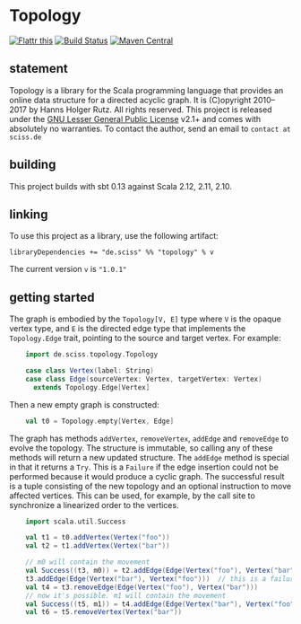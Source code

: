 # Topology

[![Flattr this](http://api.flattr.com/button/flattr-badge-large.png)](https://flattr.com/submit/auto?user_id=sciss&url=https%3A%2F%2Fgithub.com%2FSciss%2FTopology&title=Topology%20Library&language=Scala&tags=github&category=software)
[![Build Status](https://travis-ci.org/Sciss/Topology.svg?branch=master)](https://travis-ci.org/Sciss/Topology)
[![Maven Central](https://maven-badges.herokuapp.com/maven-central/de.sciss/topology_2.11/badge.svg)](https://maven-badges.herokuapp.com/maven-central/de.sciss/topology_2.11)

## statement

Topology is a library for the Scala programming language that provides an online data structure for a directed acyclic graph. It is (C)opyright 2010&ndash;2017 by Hanns Holger Rutz. All rights reserved. This project is released under the [GNU Lesser General Public License](http://github.com/Sciss/Topology/blob/master/LICENSE) v2.1+ and comes with absolutely no warranties. To contact the author, send an email to `contact at sciss.de`

## building

This project builds with sbt 0.13 against Scala 2.12, 2.11, 2.10.

## linking

To use this project as a library, use the following artifact:

    libraryDependencies += "de.sciss" %% "topology" % v

The current version `v` is `"1.0.1"`

## getting started

The graph is embodied by the `Topology[V, E]` type where `V` is the opaque vertex type, and `E` is the directed edge type that implements the `Topology.Edge` trait, pointing to the source and target vertex. For example:

```scala
    import de.sciss.topology.Topology

    case class Vertex(label: String)
    case class Edge(sourceVertex: Vertex, targetVertex: Vertex)
      extends Topology.Edge[Vertex]
```

Then a new empty graph is constructed:

```scala
    val t0 = Topology.empty[Vertex, Edge]
```

The graph has methods `addVertex`, `removeVertex`, `addEdge` and `removeEdge` to evolve the topology. The structure is immutable, so calling any of these methods will return a new updated structure. The `addEdge` method is special in that it returns a `Try`. This is a `Failure` if the edge insertion could not be performed because it would produce a cyclic graph. The successful result is a tuple consisting of the new topology and an optional instruction to move affected vertices. This can be used, for example, by the call site to synchronize a linearized order to the vertices.

```scala
    import scala.util.Success

    val t1 = t0.addVertex(Vertex("foo"))
    val t2 = t1.addVertex(Vertex("bar"))

    // m0 will contain the movement
    val Success((t3, m0)) = t2.addEdge(Edge(Vertex("foo"), Vertex("bar")))
    t3.addEdge(Edge(Vertex("bar"), Vertex("foo")))  // this is a failure
    val t4 = t3.removeEdge(Edge(Vertex("foo"), Vertex("bar")))
    // now it's possible. m1 will contain the movement
    val Success((t5, m1)) = t4.addEdge(Edge(Vertex("bar"), Vertex("foo")))
    val t6 = t5.removeVertex(Vertex("bar"))
```
